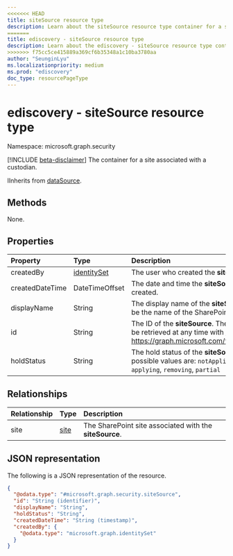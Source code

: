 ```yaml
---
<<<<<<< HEAD
title: siteSource resource type
description: Learn about the siteSource resource type container for a site associated with a custodian.
=======
title: ediscovery - siteSource resource type
description: Learn about the ediscovery - siteSource resource type container for a site associated with a custodian.
>>>>>>> f75cc5ce415889a369cf6b35348a1c10ba3780aa
author: "SeunginLyu"
ms.localizationpriority: medium
ms.prod: "ediscovery"
doc_type: resourcePageType
---
```


# ediscovery - siteSource resource type

Namespace: microsoft.graph.security

[!INCLUDE [beta-disclaimer](../../includes/beta-disclaimer.md)]
The container for a site associated with a custodian.

IInherits from [dataSource](../resources/security-datasource.md).


## Methods
None.
## Properties
|Property|Type|Description|
|:---|:---|:---|
|createdBy|[identitySet](../resources/identityset.md)|The user who created the **siteSource**.|
|createdDateTime|DateTimeOffset|The date and time the **siteSource** was created.|
|displayName|String|The display name of the **siteSource**. This will be the name of the SharePoint site.|
|id|String| The ID of the **siteSource**. The site source can be retrieved at any time with [Get site](../api/site-get.md) - https://graph.microsoft.com/v1.0/sites/{siteId}|
|holdStatus|String|The hold status of the **siteSource**.The possible values are: `notApplied`, `applied`, `applying`, `removing`, `partial`|

## Relationships
|Relationship|Type|Description|
|:---|:---|:---|
|site|[site](../resources/site.md)|The SharePoint site associated with the **siteSource**.|

## JSON representation
The following is a JSON representation of the resource.
<!-- {
  "blockType": "resource",
  "keyProperty": "id",
  "@odata.type": "microsoft.graph.security.siteSource",
  "baseType": "microsoft.graph.ediscovery.dataSource",
  "openType": false
}
-->
``` json
{
  "@odata.type": "#microsoft.graph.security.siteSource",
  "id": "String (identifier)",
  "displayName": "String",
  "holdStatus": "String",
  "createdDateTime": "String (timestamp)",
  "createdBy": {
    "@odata.type": "microsoft.graph.identitySet"
  }
}
```

